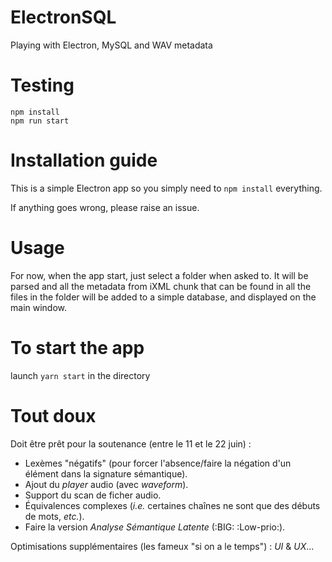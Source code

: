 # ElectronSQL
Playing with Electron, MySQL and WAV metadata

# Testing
```shell
npm install
npm run start
```

# Installation guide
This is a simple Electron app so you simply need to ```npm install``` everything.

If anything goes wrong, please raise an issue.

# Usage
For now, when the app start, just select a folder when asked to. It will be parsed and all the metadata from iXML chunk that can be found in all the files in the folder will be added to a simple database, and displayed on the main window.

# To start the app
launch `yarn start` in the directory

# Tout doux

Doit être prêt pour la soutenance (entre le 11 et le 22 juin) :
  - Lexèmes "négatifs" (pour forcer l'absence/faire la négation d'un élément dans la signature sémantique).
  - Ajout du _player_ audio (avec _waveform_).
  - Support du scan de ficher audio.
  - Équivalences complexes (_i.e._ certaines chaînes ne sont que des débuts de mots, _etc._).
  - Faire la version _Analyse Sémantique Latente_ (:BIG: :Low-prio:).

Optimisations supplémentaires (les fameux "si on a le temps") : _UI_ & _UX_...
